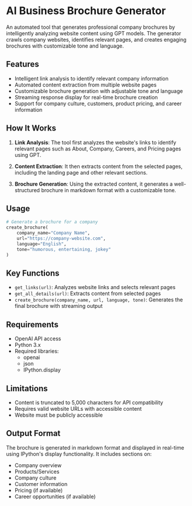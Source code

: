 # AI Business Brochure Generator

An automated tool that generates professional company brochures by intelligently analyzing website content using GPT models. The generator crawls company websites, identifies relevant pages, and creates engaging brochures with customizable tone and language.

## Features

- Intelligent link analysis to identify relevant company information
- Automated content extraction from multiple website pages
- Customizable brochure generation with adjustable tone and language
- Streaming response display for real-time brochure creation
- Support for company culture, customers, product pricing, and career information

## How It Works

1. **Link Analysis**: The tool first analyzes the website's links to identify relevant pages such as About, Company, Careers, and Pricing pages using GPT.

2. **Content Extraction**: It then extracts content from the selected pages, including the landing page and other relevant sections.

3. **Brochure Generation**: Using the extracted content, it generates a well-structured brochure in markdown format with a customizable tone.

## Usage

```python
# Generate a brochure for a company
create_brochure(
    company_name="Company Name",
    url="https://company-website.com",
    language="English",
    tone="humorous, entertaining, jokey"
)
```

## Key Functions

- `get_links(url)`: Analyzes website links and selects relevant pages
- `get_all_details(url)`: Extracts content from selected pages
- `create_brochure(company_name, url, language, tone)`: Generates the final brochure with streaming output

## Requirements

- OpenAI API access
- Python 3.x
- Required libraries:
  - openai
  - json
  - IPython.display

## Limitations

- Content is truncated to 5,000 characters for API compatibility
- Requires valid website URLs with accessible content
- Website must be publicly accessible

## Output Format

The brochure is generated in markdown format and displayed in real-time using IPython's display functionality. It includes sections on:
- Company overview
- Products/Services
- Company culture
- Customer information
- Pricing (if available)
- Career opportunities (if available)
